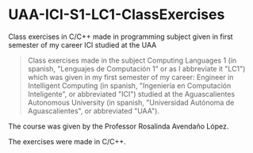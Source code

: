 # UAA-ICI-S1-LC1-ClassExercises
Class exercises in C/C++ made in programming subject given in first semester of my career ICI studied at the UAA

> Class exercises made in the subject Computing Languages 1 (in spanish, "Lenguajes de Computación 1" or as I abbreviate it "LC1") which was given in my first semester of my career: Engineer in Intelligent Computing (in spanish, "Ingeniería en Computación Inteligente", or abbreviated "ICI") studied at the Aguascalientes Autonomous University (in spanish, "Universidad Autónoma de Aguascalientes", or abbreviated "UAA").

The course was given by the Professor Rosalinda Avendaño López.

The exercises were made in C/C++.
